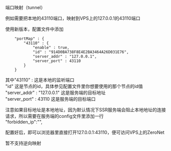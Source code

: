 端口映射（tunnel）

例如需要把本地的43110端口，映射到VPS上的127.0.0.1的43110端口

使用新版本，配置文件中添加
```
	"portMap" : {
		"43110" : {
			"enable" : true,
			"id" : "914D0BA738F8E4E2BA3464A26D031E76",
			"server_addr" : "127.0.0.1",
			"server_port" : 43110
		}
	}
```

其中"43110" : 这是本地的监听端口  
"id"  这是节点的id，具体参见配置文件里你想要使用的那个节点的id值  
"server_addr" : "127.0.0.1"  这是服务端的目标地址  
"server_port" : 43110  这是服务端的目标端口

注意如果目标地址是本地地址，因为默认情况下SSR服务端会阻止本地地址的连接请求，所以需要在服务端的config文件里添加一行  
"forbidden_ip":"",

配置好后，即可以浏览器里直接打开127.0.0.1:43110，便可访问VPS上的ZeroNet

暂不支持逆向映射